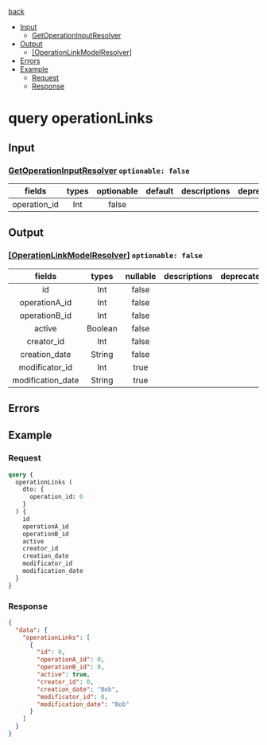 [back](../tableOfContent.md)
* [Input](#input)
  * [GetOperationInputResolver](#getoperationinputresolver-optionable-false)
* [Output](#output)
  * [[OperationLinkModelResolver]](#[operationlinkmodelresolver]-optionable-false)
* [Errors](#errors)
* [Example](#example)
  * [Request](#request)
  * [Response](#response)

# query operationLinks
 
## Input
### [GetOperationInputResolver](../assets/inputs/getoperationinputresolver.md) `optionable: false`
| fields |types |optionable |default |descriptions |deprecated |
| :----:  |:---:  |:--------:  |:-----:  |:----------:  |:--------:  |
| operation_id |Int |false | | | 

## Output
### [[OperationLinkModelResolver]](../assets/types/operationlinkmodelresolver.md) `optionable: false`
| fields |types |nullable |descriptions |deprecated |
| :----:  |:---:  |:--------:  |:----------:  |:--------:  |
| id |Int |false | | |
| operationA_id |Int |false | | |
| operationB_id |Int |false | | |
| active |Boolean |false | | |
| creator_id |Int |false | | |
| creation_date |String |false | | |
| modificator_id |Int |true | | |
| modification_date |String |true | | 

## Errors
## Example
### Request
```graphql
query {
  operationLinks (
    dto: {
      operation_id: 0
    }
  ) {
    id
    operationA_id
    operationB_id
    active
    creator_id
    creation_date
    modificator_id
    modification_date
  }
}
```
### Response
```json
{
  "data": {
    "operationLinks": [
      {
        "id": 0,
        "operationA_id": 0,
        "operationB_id": 0,
        "active": true,
        "creator_id": 0,
        "creation_date": "Bob",
        "modificator_id": 0,
        "modification_date": "Bob"
      }
    ]
  }
}
```
